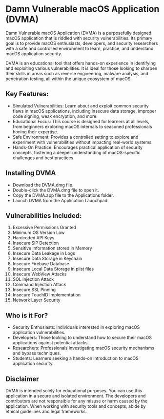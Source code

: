 # Damn Vulnerable macOS Application (DVMA)
Damn Vulnerable macOS Application (DVMA) is a purposefully designed macOS application that is riddled with security vulnerabilities. Its primary goal is to provide macOS enthusiasts, developers, and security researchers with a safe and controlled environment to learn, practice, and understand macOS application security.

DVMA is an educational tool that offers hands-on experience in identifying and exploiting various vulnerabilities. It is ideal for those looking to sharpen their skills in areas such as reverse engineering, malware analysis, and penetration testing, all within the unique ecosystem of macOS.

## Key Features:

* Simulated Vulnerabilities: Learn about and exploit common security flaws in macOS applications, including insecure data storage, improper code signing, weak encryption, and more.
* Educational Focus: This course is designed for learners at all levels, from beginners exploring macOS internals to seasoned professionals honing their expertise.
* Safe Environment: Provides a controlled setting to explore and experiment with vulnerabilities without impacting real-world systems.
* Hands-On Practice: Encourages practical application of security concepts, fostering a deeper understanding of macOS-specific challenges and best practices.

## Installing DVMA
* Download the DVMA.dmg file.
* Double-click the DVMA.dmg file to open it.
* Copy the DVMA.app file to the Applications folder.
* Launch DVMA from the Application Launchpad.
  
## Vulnerabilities Included:

1. Excessive Permissions Granted
2. Minimum OS Version Low
3. Hardcoded API Keys
4. Insecure SIP Detection
5. Sensitive Information stored in Memory
6. Insecure Data Leakage in Logs
7. Insecure Data Storage in Keychain
8. Insecure Firebase Database
9. Insecure Local Data Storage in plist files
10. Insecure WebView Attacks
11. SQL Injection Attack
12. Command Injection Attack
13. Insecure SSL Pinning
14. Insecure TouchID Implementation
15. Network Layer Security

## Who is it For?

* Security Enthusiasts: Individuals interested in exploring macOS application vulnerabilities.
* Developers: Those looking to understand how to secure their macOS applications against potential attacks.
* Researchers: Professionals investigating macOS security mechanisms and bypass techniques.
* Students: Learners seeking a hands-on introduction to macOS application security.

## Disclaimer
DVMA is intended solely for educational purposes. You can use this application in a secure and isolated environment. The developers and contributors are not responsible for any misuse or harm caused by the application. When working with security tools and concepts, abide by ethical guidelines and legal frameworks.
